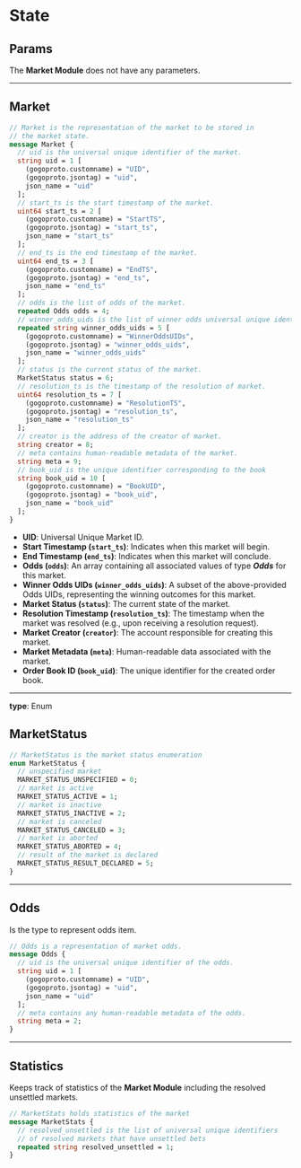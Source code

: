 # **State**

## **Params**

The **Market Module** does not have any parameters.

---

## **Market**

```proto
// Market is the representation of the market to be stored in
// the market state.
message Market {
  // uid is the universal unique identifier of the market.
  string uid = 1 [
    (gogoproto.customname) = "UID",
    (gogoproto.jsontag) = "uid",
    json_name = "uid"
  ];
  // start_ts is the start timestamp of the market.
  uint64 start_ts = 2 [
    (gogoproto.customname) = "StartTS",
    (gogoproto.jsontag) = "start_ts",
    json_name = "start_ts"
  ];
  // end_ts is the end timestamp of the market.
  uint64 end_ts = 3 [
    (gogoproto.customname) = "EndTS",
    (gogoproto.jsontag) = "end_ts",
    json_name = "end_ts"
  ];
  // odds is the list of odds of the market.
  repeated Odds odds = 4;
  // winner_odds_uids is the list of winner odds universal unique identifiers.
  repeated string winner_odds_uids = 5 [
    (gogoproto.customname) = "WinnerOddsUIDs",
    (gogoproto.jsontag) = "winner_odds_uids",
    json_name = "winner_odds_uids"
  ];
  // status is the current status of the market.
  MarketStatus status = 6;
  // resolution_ts is the timestamp of the resolution of market.
  uint64 resolution_ts = 7 [
    (gogoproto.customname) = "ResolutionTS",
    (gogoproto.jsontag) = "resolution_ts",
    json_name = "resolution_ts"
  ];
  // creator is the address of the creator of market.
  string creator = 8;
  // meta contains human-readable metadata of the market.
  string meta = 9;
  // book_uid is the unique identifier corresponding to the book
  string book_uid = 10 [
    (gogoproto.customname) = "BookUID",
    (gogoproto.jsontag) = "book_uid",
    json_name = "book_uid"
  ];
}
```

- **UID**: Universal Unique Market ID.
- **Start Timestamp (`start_ts`)**: Indicates when this market will begin.
- **End Timestamp (`end_ts`)**: Indicates when this market will conclude.
- **Odds (`odds`)**: An array containing all associated values of type ***Odds*** for this market.
- **Winner Odds UIDs (`winner_odds_uids`)**: A subset of the above-provided Odds UIDs, representing the winning outcomes for this market.
- **Market Status (`status`)**: The current state of the market.
- **Resolution Timestamp (`resolution_ts`)**: The timestamp when the market was resolved (e.g., upon receiving a resolution request).
- **Market Creator (`creator`)**: The account responsible for creating this market.
- **Market Metadata (`meta`)**: Human-readable data associated with the market.
- **Order Book ID (`book_uid`)**: The unique identifier for the created order book.

---

**type**: Enum

## **MarketStatus**

```proto
// MarketStatus is the market status enumeration
enum MarketStatus {
  // unspecified market
  MARKET_STATUS_UNSPECIFIED = 0;
  // market is active
  MARKET_STATUS_ACTIVE = 1;
  // market is inactive
  MARKET_STATUS_INACTIVE = 2;
  // market is canceled
  MARKET_STATUS_CANCELED = 3;
  // market is aborted
  MARKET_STATUS_ABORTED = 4;
  // result of the market is declared
  MARKET_STATUS_RESULT_DECLARED = 5;
}
```

---

## **Odds**

Is the type to represent odds item.

```proto
// Odds is a representation of market odds.
message Odds {
  // uid is the universal unique identifier of the odds.
  string uid = 1 [
    (gogoproto.customname) = "UID",
    (gogoproto.jsontag) = "uid",
    json_name = "uid"
  ];
  // meta contains any human-readable metadata of the odds.
  string meta = 2;
}
```

---

## **Statistics**

Keeps track of statistics of the **Market Module** including the resolved unsettled markets.

```proto
// MarketStats holds statistics of the market
message MarketStats {
  // resolved_unsettled is the list of universal unique identifiers
  // of resolved markets that have unsettled bets
  repeated string resolved_unsettled = 1;
}

```
